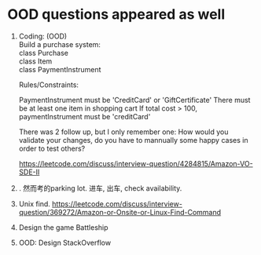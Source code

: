 # OOD questions appeared as well
1. Coding: (OOD)  
    Build a purchase system:  
        class Purchase  
        class Item  
        class PaymentInstrument        
   
    Rules/Constraints:
    
    PaymentInstrument must be 'CreditCard' or 'GiftCertificate'
    There must be at least one item in shopping cart
    If total cost > 100, paymentInstrument must be 'creditCard'
    
    There was 2 follow up, but I only remember one: How would you validate your changes, do you have to mannually some happy cases in order to test others?
    
    https://leetcode.com/discuss/interview-question/4284815/Amazon-VO-SDE-II
1. . 然而考的parking lot. 进车, 出车, check availability.
2. Unix find. https://leetcode.com/discuss/interview-question/369272/Amazon-or-Onsite-or-Linux-Find-Command
3. Design the game Battleship
4. OOD: Design StackOverflow

